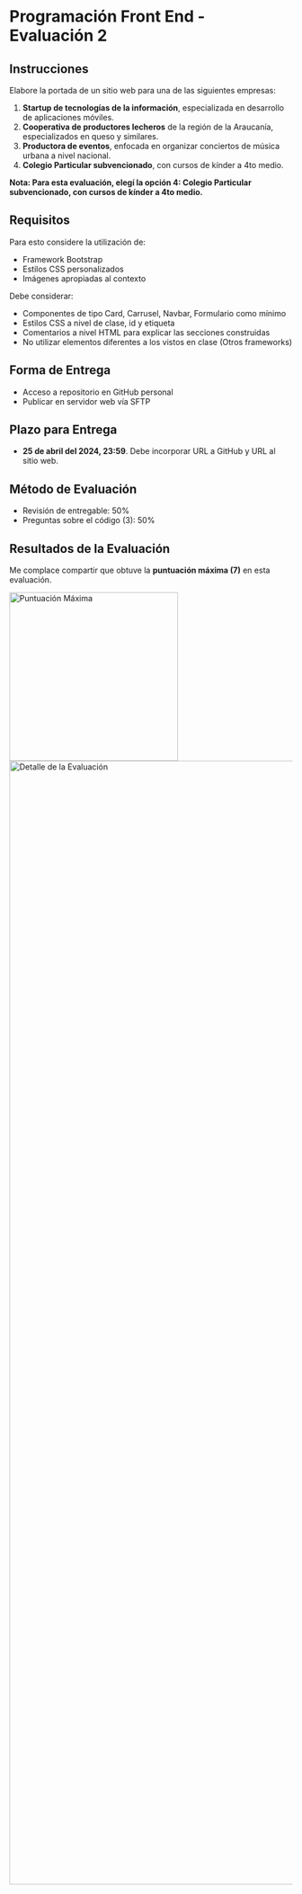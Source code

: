 # Programación Front End - Evaluación 2

## Instrucciones

Elabore la portada de un sitio web para una de las siguientes empresas:

1. **Startup de tecnologías de la información**, especializada en desarrollo de aplicaciones móviles.
2. **Cooperativa de productores lecheros** de la región de la Araucanía, especializados en queso y similares.
3. **Productora de eventos**, enfocada en organizar conciertos de música urbana a nivel nacional.
4. **Colegio Particular subvencionado**, con cursos de kínder a 4to medio.

**Nota: Para esta evaluación, elegí la opción 4: Colegio Particular subvencionado, con cursos de kínder a 4to medio.**

## Requisitos

Para esto considere la utilización de:

- Framework Bootstrap
- Estilos CSS personalizados
- Imágenes apropiadas al contexto

Debe considerar:

- Componentes de tipo Card, Carrusel, Navbar, Formulario como mínimo
- Estilos CSS a nivel de clase, id y etiqueta
- Comentarios a nivel HTML para explicar las secciones construidas
- No utilizar elementos diferentes a los vistos en clase (Otros frameworks)

## Forma de Entrega

- Acceso a repositorio en GitHub personal
- Publicar en servidor web vía SFTP

## Plazo para Entrega

- **25 de abril del 2024, 23:59**. Debe incorporar URL a GitHub y URL al sitio web.

## Método de Evaluación

- Revisión de entregable: 50%
- Preguntas sobre el código (3): 50%

## Resultados de la Evaluación

Me complace compartir que obtuve la **puntuación máxima (7)** en esta evaluación.

<img src="https://github.com/SebitaBravo/SchoolBravo/assets/143559840/e7909e4a-0ba5-45a1-99ee-5e3b7512a5f1" alt="Puntuación Máxima" width="300"/>
<img src="https://github.com/SebitaBravo/SchoolBravo/assets/143559840/bf726563-9917-4e81-9e89-5bdf525d1bfc" alt="Detalle de la Evaluación" width="2000"/>
